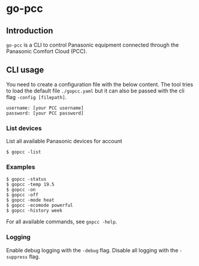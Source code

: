 # go-pcc

## Introduction
`go-pcc` is a CLI to control Panasonic equipment connected through the Panasonic Comfort Cloud (PCC).

## CLI usage
You need to create a configuration file with the below content. The tool tries to load the default file `./gopcc.yaml` but it can also be passed with the cli flag `-config [filepath]`.
```
username: [your PCC username]
password: [your PCC password]
```

### List devices
List all available Panasonic devices for account
```
$ gopcc -list
```

### Examples
```
$ gopcc -status
$ gopcc -temp 19.5
$ gopcc -on
$ gopcc -off
$ gopcc -mode heat
$ gopcc -ecomode powerful
$ gopcc -history week
```

For all available commands, see `gopcc -help`.

### Logging
Enable debug logging with the `-debug` flag. Disable all logging with the `-suppress` flag.
